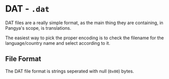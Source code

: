 # DAT - `.dat`

DAT files are a really simple format, as the main thing they are containing, in Pangya's scope, is translations.

The easiest way to pick the proper encoding is to check the filename for the language/country name and select according to it.

## File Format

The DAT file format is strings seperated with null (`0x00`) bytes.
